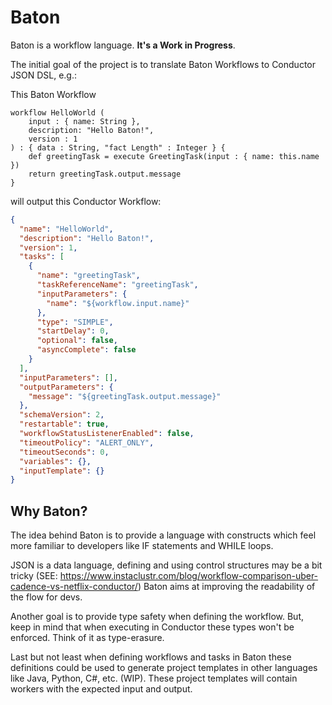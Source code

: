# Baton

Baton is a workflow language. **It's a Work in Progress**.

 The initial goal of the project is to translate Baton Workflows to Conductor JSON DSL, e.g.:

This Baton Workflow
```
workflow HelloWorld (
    input : { name: String },
    description: "Hello Baton!",
    version : 1
) : { data : String, "fact Length" : Integer } {
    def greetingTask = execute GreetingTask(input : { name: this.name })
    return greetingTask.output.message
}
```

will output this Conductor Workflow:

```json
{
  "name": "HelloWorld",
  "description": "Hello Baton!",
  "version": 1,
  "tasks": [
    {
      "name": "greetingTask",
      "taskReferenceName": "greetingTask",
      "inputParameters": {
        "name": "${workflow.input.name}"
      },
      "type": "SIMPLE",
      "startDelay": 0,
      "optional": false,
      "asyncComplete": false
    }
  ],
  "inputParameters": [],
  "outputParameters": {
    "message": "${greetingTask.output.message}"
  },
  "schemaVersion": 2,
  "restartable": true,
  "workflowStatusListenerEnabled": false,
  "timeoutPolicy": "ALERT_ONLY",
  "timeoutSeconds": 0,
  "variables": {},
  "inputTemplate": {}
}
```

## Why Baton?

The idea behind Baton is to provide a language with constructs
which feel more familiar to developers like IF statements and WHILE loops. 

JSON is a data language, defining and using control structures may be a bit tricky (SEE: https://www.instaclustr.com/blog/workflow-comparison-uber-cadence-vs-netflix-conductor/) Baton aims at improving
the readability of the flow for devs.

Another goal is to provide type safety when defining the workflow. But, keep in mind that
when executing in Conductor these types won't be enforced. Think of it as type-erasure.

Last but not least when defining workflows and tasks in Baton these definitions could be used to generate 
project templates in other languages like Java, Python, C#, etc. (WIP). These project templates will contain workers with the expected input and output.



